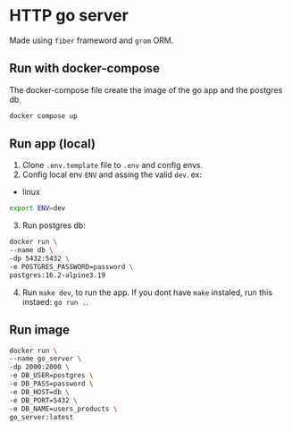 # HTTP go server
Made using `fiber` frameword and `grom` ORM.

## Run with docker-compose
The docker-compose file create the image of the go app and the postgres db.
```bash
docker compose up
```

## Run app (local)
1. Clone `.env.template` file to `.env` and config envs.
2. Config local env `ENV` and assing the valid `dev`. ex:
- linux
```bash
export ENV=dev
```
3. Run postgres db:
```bash
docker run \
--name db \
-dp 5432:5432 \
-e POSTGRES_PASSWORD=password \
postgres:16.2-alpine3.19
```
4. Run `make dev`, to run the app. If you dont have `make` instaled, run this instaed: `go run .`.

## Run image
```bash
docker run \
--name go_server \
-dp 2000:2000 \
-e DB_USER=postgres \
-e DB_PASS=password \
-e DB_HOST=db \
-e DB_PORT=5432 \
-e DB_NAME=users_products \
go_server:latest
```
